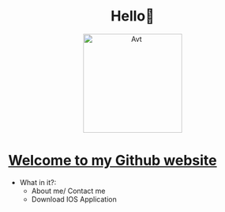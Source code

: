 <h1 align="center">Hello👋</h1>
<p align="center"> 
 <img src="https://github.com/RomLayVN/RomLayVN.github.io/raw/main/Avatar.png" alt="Avt" width="Avt" height="200"/> 
<p/>
  
[Welcome to my Github website](https://romlayvn.github.io/)
=============
  

- What in it?:
  <ul>
  <li>About me/ Contact me</li>
  <li>Download IOS Application</li>
  </ul>
 
